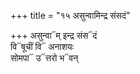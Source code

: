 +++
title = "१५ असुन्वामिन्द्र संसदं"

+++
असुन्वा᳓म् इन्द्र संस᳓दं  
वि᳓षूचीं वि᳓ अनाशयः  
सोमपा᳓ उ᳓त्तरो भ᳓वन्
